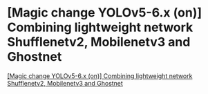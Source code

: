 # [Magic change YOLOv5-6.x (on)] Combining lightweight network Shufflenetv2, Mobilenetv3 and Ghostnet
[[Magic change YOLOv5-6.x (on)] Combining lightweight network Shufflenetv2, Mobilenetv3 and Ghostnet](https://aiwithcloud.com/2022/09/19/magic_change_yolov5_6-x_on_combining_lightweight_network_shufflenetv2_mobilenetv3_and_ghostnet/)